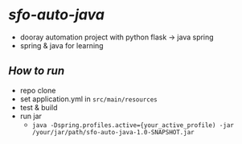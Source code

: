 # _sfo-auto-java_
* dooray automation project with python flask -> java spring
* spring & java for learning

## _How to run_
* repo clone
* set application.yml in `src/main/resources`
* test & build
* run jar
  * `java -Dspring.profiles.active={your_active_profile) -jar /your/jar/path/sfo-auto-java-1.0-SNAPSHOT.jar`
